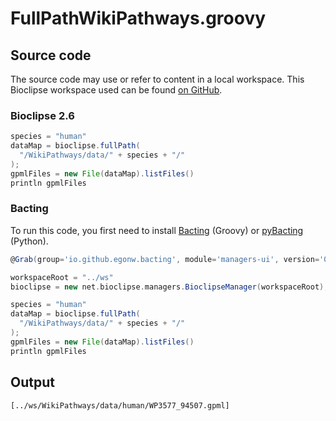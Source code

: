 # FullPathWikiPathways.groovy
## Source code
The source code may use or refer to content in a local workspace. This
Bioclipse workspace used can be found
[on GitHub](https://github.com/bioclipse/bioclipse.scripting/tree/master/ws/).
### Bioclipse 2.6
```groovy
species = "human"
dataMap = bioclipse.fullPath(
  "/WikiPathways/data/" + species + "/"
);
gpmlFiles = new File(dataMap).listFiles()
println gpmlFiles
```
### Bacting
To run this code, you first need to install
[Bacting](https://github.com/egonw/bacting) (Groovy) or
[pyBacting](https://pypi.org/project/pybacting/) (Python).
<br />
```groovy
@Grab(group='io.github.egonw.bacting', module='managers-ui', version='0.0.29')

workspaceRoot = "../ws"
bioclipse = new net.bioclipse.managers.BioclipseManager(workspaceRoot);

species = "human"
dataMap = bioclipse.fullPath(
  "/WikiPathways/data/" + species + "/"
);
gpmlFiles = new File(dataMap).listFiles()
println gpmlFiles
```
## Output
```plain
[../ws/WikiPathways/data/human/WP3577_94507.gpml]
```
